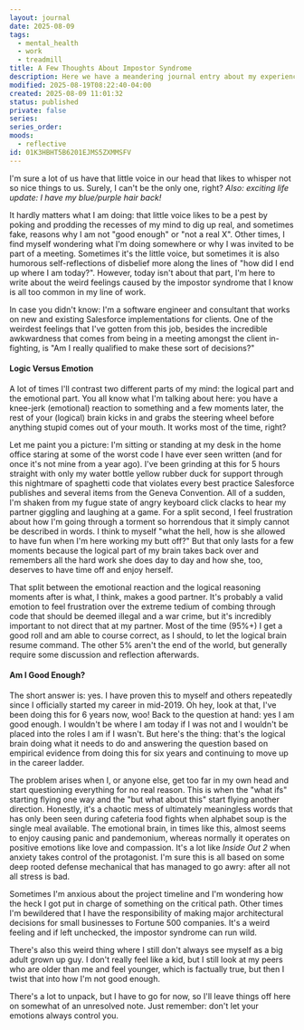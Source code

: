 ```yaml
---
layout: journal
date: 2025-08-09
tags:
  - mental_health
  - work
  - treadmill
title: A Few Thoughts About Impostor Syndrome
description: Here we have a meandering journal entry about my experiences with impostor syndrome, mainly at work.
modified: 2025-08-19T08:22:40-04:00
created: 2025-08-09 11:01:32
status: published
private: false
series:
series_order:
moods:
  - reflective
id: 01K3HBHT5B6201EJMS5ZXMMSFV
---
```

I'm sure a lot of us have that little voice in our head that likes to whisper not so nice things to us.  Surely, I can't be the only one, right?  *Also: exciting life update: I have my blue/purple hair back!*

It hardly matters what I am doing: that little voice likes to be a pest by poking and prodding the recesses of my mind to dig up real, and sometimes fake, reasons why I am not "good enough" or "not a real X".  Other times, I find myself wondering what I'm doing somewhere or why I was invited to be part of a meeting.  Sometimes it's the little voice, but sometimes it is also humorous self-reflections of disbelief more along the lines of "how did I end up where I am today?".  However, today isn't about that part, I'm here to write about the weird feelings caused by the impostor syndrome that I know is all too common in my line of work.

In case you didn't know: I'm a software engineer and consultant that works on new and existing Salesforce implementations for clients.  One of the weirdest feelings that I've gotten from this job, besides the incredible awkwardness that comes from being in a meeting amongst the client in-fighting, is "Am I really qualified to make these sort of decisions?"
#### Logic Versus Emotion
A lot of times I'll contrast two different parts of my mind: the logical part and the emotional part.  You all know what I'm talking about here: you have a knee-jerk (emotional) reaction to something and a few moments later, the rest of your (logical) brain kicks in and grabs the steering wheel before anything stupid comes out of your mouth.  It works most of the time, right?

Let me paint you a picture: I'm sitting or standing at my desk in the home office staring at some of the worst code I have ever seen written (and for once it's not mine from a year ago).  I've been grinding at this for 5 hours straight with only my water bottle yellow rubber duck for support through this nightmare of spaghetti code that violates every best practice Salesforce publishes and several items from the Geneva Convention.  All of a sudden, I'm shaken from my fugue state of angry keyboard click clacks to hear my partner giggling and laughing at a game.  For a split second, I feel frustration about how I'm going through a torment so horrendous that it simply cannot be described in words.  I think to myself "what the hell, how is she allowed to have fun when I'm here working my butt off?"  But that only lasts for a few moments because the logical part of my brain takes back over and remembers all the hard work she does day to day and how she, too, deserves to have time off and enjoy herself.

That split between the emotional reaction and the logical reasoning moments after is what, I think, makes a good partner.  It's probably a valid emotion to feel frustration over the extreme tedium of combing through code that should be deemed illegal and a war crime, but it's incredibly important to not direct that at my partner.  Most of the time (95%+) I get a good roll and am able to course correct, as I should, to let the logical brain resume command.  The other 5% aren't the end of the world, but generally require some discussion and reflection afterwards.
#### Am I Good Enough?
The short answer is: yes.  I have proven this to myself and others repeatedly since I officially started my career in mid-2019.  Oh hey, look at that, I've been doing this for 6 years now, woo!  Back to the question at hand: yes I am good enough.  I wouldn't be where I am today if I was not and I wouldn't be placed into the roles I am if I wasn't.  But here's the thing: that's the logical brain doing what it needs to do and answering the question based on empirical evidence from doing this for six years and continuing to move up in the career ladder.

The problem arises when I, or anyone else, get too far in my own head and start questioning everything for no real reason.  This is when the "what ifs" starting flying one way and the "but what about this" start flying another direction.  Honestly, it's a chaotic mess of ultimately meaningless words that has only been seen during cafeteria food fights when alphabet soup is the single meal available.  The emotional brain, in times like this, almost seems to enjoy causing panic and pandemonium, whereas normally it operates on positive emotions like love and compassion.  It's a lot like *Inside Out 2* when anxiety takes control of the protagonist.  I'm sure this is all based on some deep rooted defense mechanical that has managed to go awry: after all not all stress is bad.

Sometimes I'm anxious about the project timeline and I'm wondering how the heck I got put in charge of something on the critical path.  Other times I'm bewildered that I have the responsibility of making major architectural decisions for small businesses to Fortune 500 companies.  It's a weird feeling and if left unchecked, the impostor syndrome can run wild.

There's also this weird thing where I still don't always see myself as a big adult grown up guy.  I don't really feel like a kid, but I still look at my peers who are older than me and feel younger, which is factually true, but then I twist that into how I'm not good enough.

There's a lot to unpack, but I have to go for now, so I'll leave things off here on somewhat of an unresolved note.  Just remember: don't let your emotions always control you.